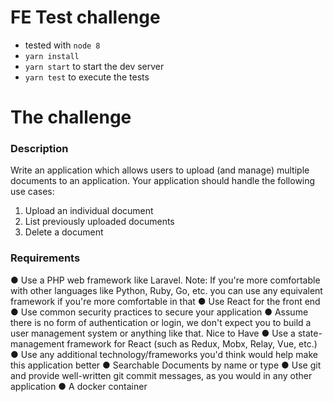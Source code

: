 # FE Test challenge

  - tested with `node 8`
  - `yarn install`
  - `yarn start` to start the dev server
  - `yarn test` to execute the tests

# The challenge

### Description
Write an application which allows users to upload (and manage) multiple documents to an
application. Your application should handle the following use cases:
1. Upload an individual document
2. List previously uploaded documents
3. Delete a document

### Requirements
● Use a PHP web framework like Laravel. Note: If you're more comfortable with other
languages like Python, Ruby, Go, etc. you can use any equivalent framework if you're more
comfortable in that
● Use React for the front end
● Use common security practices to secure your application
● Assume there is no form of authentication or login, we don't expect you to build a user
management system or anything like that.
Nice to Have
● Use a state-management framework for React (such as Redux, Mobx, Relay, Vue, etc.)
● Use any additional technology/frameworks you'd think would help make this application
better
● Searchable Documents by name or type
● Use git and provide well-written git commit messages, as you would in any other application
● A docker container
